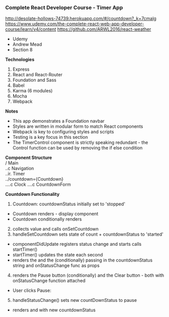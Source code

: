 ### Complete React Developer Course - Timer App  

http://desolate-hollows-74739.herokuapp.com/#/countdown?_k=7cmalg 
https://www.udemy.com/the-complete-react-web-app-developer-course/learn/v4/content 
https://github.com/ARWL2016/react-weather 

- Udemy   
- Andrew Mead   
- Section 8  

**Technologies**  
1. Express   
2. React and React-Router    
3. Foundation and Sass      
4. Babel      
5. Karma (6 modules)    
6. Mocha     
7. Webpack     

**Notes**
- This app demonstrates a Foundation navbar     
- Styles are written in modular form to match React components    
- Webpack is key to configuring styles and scripts    
- Testing is a key focus in this section   
- The TimerControl component is strictly speaking redundant - the Control function can be used by removing the if else condition   

**Component Structure**  
/ Main   
..c Navigation  
..ir. Timer   
../countdown={Countdown}  
....c Clock 
....c CountdownForm   

**Countdown Functionality**  
1. Countdown: countdownStatus initially set to 'stopped'   
- Countdown renders <Clock totalSeconds={this.state.count}/> - display component  
- Countdown conditionally renders <CountdownForm onSetCountdown={this.handleSetCountdown}/>  
2. <CountdownForm> collects value and calls onSetCountdown  
3. <Countdown> handleSetCountdown sets state of count + countdownStatus to 'started'
- <Countdown> componentDidUpdate registers status change and starts calls startTimer()  
- startTimer() updates the state each second   
- <Countdown> renders the <Clock> and the <Controls> (conditionally) passing in the countdownStatus string and onStatusChange func as props  
4. <Control> renders the Pause button (conditionally) and the Clear button - both with onStatusChange function attached  
- User clicks Pause:
5. <Countdown> handleStatusChange() sets new countDownStatus to pause
- <Countdown> renders <Clock> and <Controls> with new countdownStatus
   